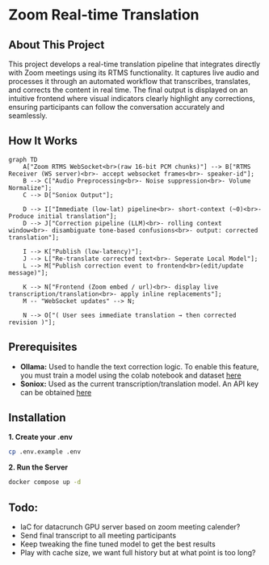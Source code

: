 # Zoom Real-time Translation

## About This Project

This project develops a real-time translation pipeline that integrates directly with Zoom meetings using its RTMS functionality. It captures live audio and processes it through an automated workflow that transcribes, translates, and corrects the content in real time. The final output is displayed on an intuitive frontend where visual indicators clearly highlight any corrections, ensuring participants can follow the conversation accurately and seamlessly.

## How It Works

```mermaid
graph TD
    A["Zoom RTMS WebSocket<br>(raw 16-bit PCM chunks)"] --> B["RTMS Receiver (WS server)<br>- accept websocket frames<br>- speaker-id"];
    B --> C["Audio Preprocessing<br>- Noise suppression<br>- Volume Normalize"];
    C --> D["Soniox Output"];

    D --> I["Immediate (low-lat) pipeline<br>- short-context (~0)<br>- Produce initial translation"];
    D --> J["Correction pipeline (LLM)<br>- rolling context window<br>- disambiguate tone-based confusions<br>- output: corrected translation"];

    I --> K["Publish (low-latency)"];
    J --> L["Re-translate corrected text<br>- Seperate Local Model"];
    L --> M["Publish correction event to frontend<br>(edit/update message)"];

    K --> N["Frontend (Zoom embed / url)<br>- display live transcription/translation<br>- apply inline replacements"];
    M -- "WebSocket updates" --> N;

    N --> O["( User sees immediate translation → then corrected revision )"];
```

## Prerequisites

- **Ollama:** Used to handle the text correction logic. To enable this feature, you must train a model using the colab notebook and dataset [here](https://github.com/jcarpenter-uam/zoom-translation/tree/master/extras/ollama/correction)
- **Soniox:** Used as the current transcription/translation model. An API key can be obtained [here](https://soniox.com/docs/)

## Installation

**1. Create your .env**

```bash
cp .env.example .env
```

**2. Run the Server**

```bash
docker compose up -d
```

## Todo:

- IaC for datacrunch GPU server based on zoom meeting calender?
- Send final transcript to all meeting participants
- Keep tweaking the fine tuned model to get the best results
- Play with cache size, we want full history but at what point is too long?
